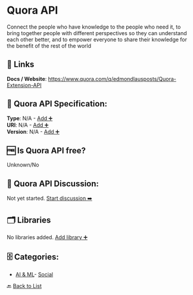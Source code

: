 # Quora API

Connect the people who have knowledge to the people who need it, to bring together people with different perspectives so they can understand each other better, and to empower everyone to share their knowledge for the benefit of the rest of the world

##  🔗 Links
**Docs / Website**: https://www.quora.com/q/edmondlausposts/Quora-Extension-API

## 🧬 Quora API Specification:
**Type**: N/A - [Add ➕](https://github.com/apis-list/apis-list/edit/main/apis/quora-api/quora-api.yaml)  
**URI**: N/A - [Add ➕](https://github.com/apis-list/apis-list/edit/main/apis/quora-api/quora-api.yaml)  
**Version**: N/A - [Add ➕](https://github.com/apis-list/apis-list/edit/main/apis/quora-api/quora-api.yaml)

## 🆓 Is Quora API free?
 Unknown/No 

## 💬 Quora API Discussion:
Not yet started. [Start discussion ➡️](https://github.com/apis-list/apis-list/discussions/new)

## 🗂️ Libraries

No libraries added. [Add library ➕](https://github.com/apis-list/apis-list/edit/main/apis/quora-api/quora-api.yaml)    


## 🗄️ Categories:
- [AI & ML](https://github.com/apis-list/apis-list#ai--ml-)- [Social](https://github.com/apis-list/apis-list#social-)

🔙  [Back to List](https://github.com/apis-list/apis-list)

